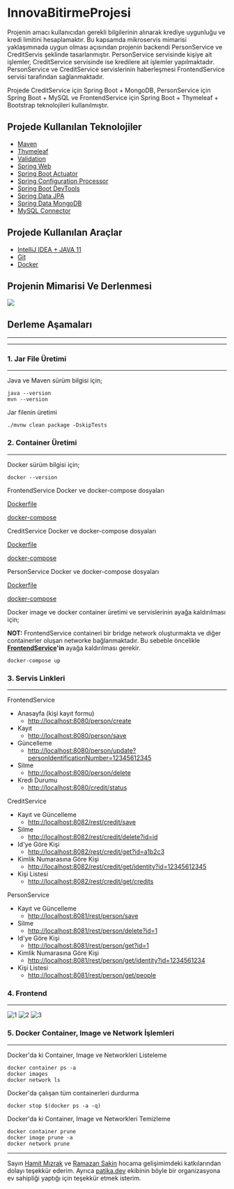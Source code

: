 # InnovaBitirmeProjesi

Projenin amacı kullanıcıdan gerekli bilgilerinin alınarak krediye uygunluğu ve kredi limitini hesaplamaktır. Bu kapsamda mikroservis mimarisi yaklaşımınada uygun olması açısından projenin backendi PersonService ve CreditServis şeklinde tasarlanmıştır. PersonService servisinde kişiye ait işlemler, CreditService servisinde ise kredilere ait işlemler yapılmaktadır. PersonService ve CreditService servislerinin haberleşmesi FrontendService servisi tarafından sağlanmaktadır.

Projede CreditService için Spring Boot + MongoDB, PersonService için Spring Boot + MySQL ve FrontendService için Spring Boot + Thymeleaf + Bootstrap teknolojileri kullanılmıştır.

## Projede Kullanılan Teknolojiler


* [Maven](https://maven.apache.org/guides/index.html)
* [Thymeleaf](https://docs.spring.io/spring-boot/docs/2.6.3/reference/htmlsingle/#boot-features-spring-mvc-template-engines)
* [Validation](https://docs.spring.io/spring-boot/docs/2.6.3/reference/htmlsingle/#boot-features-validation)
* [Spring Web](https://docs.spring.io/spring-boot/docs/2.6.3/reference/htmlsingle/#boot-features-developing-web-applications)
* [Spring Boot Actuator](https://docs.spring.io/spring-boot/docs/2.6.3/reference/htmlsingle/#production-ready)
* [Spring Configuration Processor](https://docs.spring.io/spring-boot/docs/2.6.3/reference/htmlsingle/#configuration-metadata-annotation-processor)
* [Spring Boot DevTools](https://docs.spring.io/spring-boot/docs/2.6.3/reference/htmlsingle/#using-boot-devtools)
* [Spring Data JPA](https://docs.spring.io/spring-boot/docs/2.6.3/reference/htmlsingle/#boot-features-jpa-and-spring-data)
* [Spring Data MongoDB](https://docs.spring.io/spring-boot/docs/2.6.3/reference/htmlsingle/#boot-features-mongodb)
* [MySQL Connector]()
## Projede Kullanılan Araçlar
* [IntelliJ IDEA + JAVA 11]()
* [Git]()
* [Docker]()
## Projenin Mimarisi Ve Derlenmesi
![](https://user-images.githubusercontent.com/59657939/155844558-9d90401d-3dba-42c7-b502-46f0a61425a7.png)


## Derleme Aşamaları
***
***
### 1. Jar File Üretimi
***
Java ve Maven sürüm bilgisi için;
```
java --version
mvn --version
```
 Jar filenin üretimi
```
./mvnw clean package -DskipTests
```

### 2. Container Üretimi
***
Docker sürüm bilgisi için;
```
docker --version
```
FrontendService Docker ve docker-compose dosyaları

[Dockerfile](https://github.com/gurkanguldas/InnovaBitirmeProjesi/blob/main/FrontendService/Dockerfile)

[docker-compose](https://github.com/gurkanguldas/InnovaBitirmeProjesi/blob/main/FrontendService/docker-compose.yml)

CreditService Docker ve docker-compose dosyaları

[Dockerfile](https://github.com/gurkanguldas/InnovaBitirmeProjesi/blob/main/CreditService/Dockerfile)

[docker-compose](https://github.com/gurkanguldas/InnovaBitirmeProjesi/blob/main/CreditService/docker-compose.yml)

PersonService Docker ve docker-compose dosyaları

[Dockerfile](https://github.com/gurkanguldas/InnovaBitirmeProjesi/blob/main/PersonSevice/Dockerfile)

[docker-compose](https://github.com/gurkanguldas/InnovaBitirmeProjesi/blob/main/PersonSevice/docker-compose.yml)

Docker image ve docker container üretimi ve servislerinin ayağa kaldırılması için;

**NOT:** FrontendService containeri bir bridge network oluşturmakta ve diğer containerler oluşan networke bağlanmaktadır. Bu sebeble öncelikle **[FrontendService](https://github.com/gurkanguldas/InnovaBitirmeProjesi/tree/main/FrontendService)'in** ayağa kaldırılması gerekir.
```
docker-compose up
```
### 3. Servis Linkleri
***
FrontendService
* Anasayfa (kişi kayıt formu)
    * [http://localhost:8080/person/create](http://localhost:8080/person/create)
* Kayıt
    * [http://localhost:8080/person/save](http://localhost:8080/person/save)
* Güncelleme
    * [http://localhost:8080/person/update?personIdentificationNumber=12345612345](http://localhost:8080/person/update?personIdentificationNumber=1324561234)
* Silme
    * [http://localhost:8080/person/delete](http://localhost:8080/person/delete)
* Kredi Durumu
    * [http://localhost:8080/credit/status](http://localhost:8080/credit/status)

CreditService
* Kayıt ve Güncelleme
    * [http://localhost:8082/rest/credit/save](http://localhost:8082/rest/credit/save)
* Silme
    * [http://localhost:8082/rest/credit/delete?id=id](http://localhost:8082/rest/credit/delete?id=id)
* Id'ye Göre Kişi
    * [http://localhost:8082/rest/credit/get?id=a1b2c3](http://localhost:8082/rest/credit/get?id=a1b2c3)
* Kimlik Numarasına Göre Kişi
    * [http://localhost:8082/rest/credit/get/identity?id=12345612345](http://localhost:8082/rest/credit/get/identity?id=12345612345)
* Kişi Listesi
    * [http://localhost:8082/rest/credit/get/credits](http://localhost:8082/rest/credit/get/credits)

    
PersonService
* Kayıt ve Güncelleme
    * [http://localhost:8081/rest/person/save](http://localhost:8081/rest/person/save)
* Silme
    * [http://localhost:8081/rest/person/delete?id=1](http://localhost:8081/rest/person/delete?id=1)
* Id'ye Göre Kişi
    * [http://localhost:8081/rest/person/get?id=1](http://localhost:8081/rest/person/get?id=1)
* Kimlik Numarasına Göre Kişi
    * [http://localhost:8081/rest/person/get/identity?id=1234561234](http://localhost:8081/rest/person/get/identity?id=1234561234)
* Kişi Listesi
    * [http://localhost:8081/rest/person/get/people](http://localhost:8081/rest/person/get/people)
### 4. Frontend
***
![1](https://user-images.githubusercontent.com/59657939/155845974-1a66d075-bab0-4c68-bba4-b57e7d1f713c.png)
![2](https://user-images.githubusercontent.com/59657939/155845977-f1c2a7ee-1973-4edc-81ed-bf70c127ca24.png)
![3](https://user-images.githubusercontent.com/59657939/155845979-cb993fee-c08f-4653-b488-329bbef602b8.png)
### 5. Docker Container, Image ve Network İşlemleri
***
Docker'da ki Container, Image ve Networkleri Listeleme
```
docker container ps -a
docker images
docker network ls
```
Docker'da çalışan tüm containerleri durdurma
```
docker stop $(docker ps -a -q)
```
Docker'da ki Container, Image ve Networkleri Temizleme
```
docker container prune
docker image prune -a
docker network prune
```
***
Sayın [Hamit Mızrak](https://github.com/hamitmizrak) ve [Ramazan Sakin](https://github.com/ramazansakin) hocama gelişimimdeki katkılarından dolayı teşekkür ederim. Ayrıca [patika.dev](https://www.patika.dev/tr) ekibinin böyle bir organizasyona ev sahipliği yaptığı için teşekkür etmek isterim.
